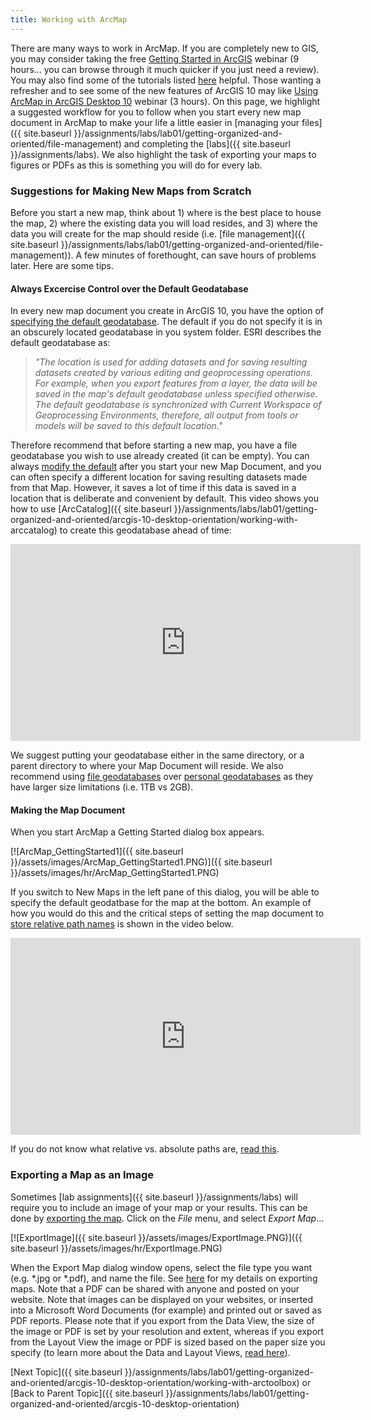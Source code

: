 ```yaml
---
title: Working with ArcMap
---
```


There are many ways to work in ArcMap. If you are completely new to GIS, you may consider taking the free [Getting Started in ArcGIS](http://training.esri.com/acb2000/showdetl.cfm?DID=6&Product_ID=976) webinar (9 hours... you can browse through it much quicker if you just need a review). You may also find some of the tutorials listed [here](http://www.joewheaton.org/Home/students-teaching/teaching-materials/gis-help) helpful. Those wanting a refresher and to see some of the new features of ArcGIS 10 may like [Using ArcMap in ArcGIS Desktop 10](http://training.esri.com/acb2000/showdetl.cfm?DID=6&Product_ID=969) webinar (3 hours). On this page, we highlight a suggested workflow for you to follow when you start every new map document in ArcMap to make your life a little easier in [managing your files]({{ site.baseurl }}/assignments/labs/lab01/getting-organized-and-oriented/file-management) and completing the [labs]({{ site.baseurl }}/assignments/labs). We also highlight the task of exporting your maps to figures or PDFs as this is something you will do for every lab.

### Suggestions for Making New Maps from Scratch

Before you start a new map, think about 1) where is the best place to house the map, 2) where the existing data you will load resides, and 3) where the data you will create for the map should reside (i.e. [file management]({{ site.baseurl }}/assignments/labs/lab01/getting-organized-and-oriented/file-management)). A few minutes of forethought, can save hours of problems later. Here are some tips.

#### Always Excercise Control over the Default Geodatabase

In every new map document you create in ArcGIS 10, you have the option of [specifying the default geodatabase](http://help.arcgis.com/en/arcgisdesktop/10.0/help/index.html#//00sn0000000t000000.htm). The default if you do not specify it is in an obscurely located geodatabase in you system folder. ESRI describes the default geodatabase as: 

> *"The location is used for adding datasets and for saving resulting datasets created by various editing and geoprocessing operations. For example, when you export features from a layer, the data will be saved in the map's default geodatabase unless specified otherwise. The default geodatabase is synchronized with Current Workspace of Geoprocessing Environments, therefore, all output from tools or models will be saved to this default location."*

Therefore recommend that before starting a new map, you have a file geodatabase you wish to use already created (it can be empty). You can always [modify the default](http://help.arcgis.com/en/arcgisdesktop/10.0/help/index.html#//00sn0000000t000000.htm) after you start your new Map Document, and you can often specify a different location for saving resulting datasets made from that Map. However, it saves a lot of time if this data is saved in a location that is deliberate and convenient by default. This video shows you how to use [ArcCatalog]({{ site.baseurl }}/assignments/labs/lab01/getting-organized-and-oriented/arcgis-10-desktop-orientation/working-with-arccatalog) to create this geodatabase ahead of time:

<iframe width="560" height="315" src="https://www.youtube.com/embed/9TACv-ip4q8" frameborder="0" allowfullscreen></iframe>

We suggest putting your geodatabase either in the same directory, or a parent directory to where your Map Document will reside. We also recommend using [file geodatabases](http://help.arcgis.com/en/arcgisdesktop/10.0/help/index.html#//003n0000007m000000.htm) over [personal geodatabases](http://help.arcgis.com/en/arcgisdesktop/10.0/help/index.html#/What_is_a_personal_geodatabase/003n0000007n000000/) as they have larger size limitations (i.e. 1TB vs 2GB).

#### Making the Map Document

When you start ArcMap a Getting Started dialog box appears.

[![ArcMap_GettingStarted1]({{ site.baseurl }}/assets/images/ArcMap_GettingStarted1.PNG)]({{ site.baseurl }}/assets/images/hr/ArcMap_GettingStarted1.PNG)

If you switch to New Maps in the left pane of this dialog, you will be able to specify the default geodatbase for the map at the bottom. An example of how you would do this and the critical steps of setting the map document to [store relative path names](http://help.arcgis.com/en/arcgisdesktop/10.0/help/index.html#//000s0000000m000000.htm) is shown in the video below. 

<iframe width="560" height="315" src="https://www.youtube.com/embed/US_-UoaAgzA" frameborder="0" allowfullscreen></iframe>

If you do not know what relative vs. absolute paths are, [read this](http://help.arcgis.com/en/arcgisdesktop/10.0/help/index.html#//005700000009000000.htm).

### Exporting a Map as an Image

Sometimes [lab assignments]({{ site.baseurl }}/assignments/labs) will require you to include an image of your map or your results. This can be done by [exporting the map](http://help.arcgis.com/en/arcgisdesktop/10.0/help/index.html#//00sm00000004000000.htm). Click on the *File* menu, and select *Export Map*…

[![ExportImage]({{ site.baseurl }}/assets/images/ExportImage.PNG)]({{ site.baseurl }}/assets/images/hr/ExportImage.PNG)

When the Export Map dialog window opens, select the file type you want (e.g. *.jpg or *.pdf), and name the file. See [here](http://help.arcgis.com/en/arcgisdesktop/10.0/help/index.html#//00sm00000004000000.htm) for my details on exporting maps. Note that a PDF can be shared with anyone and posted on your website. Note that images can be displayed on your websites, or inserted into a Microsoft Word Documents (for example) and printed out or saved as PDF reports. Please note that if you export from the Data View, the size of the image or PDF is set by your resolution and extent, whereas if you export from the Layout View the image or PDF is sized based on the paper size you specify (to learn more about the Data and Layout Views, [read here](http://help.arcgis.com/en/arcgisdesktop/10.0/help/index.html#//00660000043q000000.htm)).

[Next Topic]({{ site.baseurl }}/assignments/labs/lab01/getting-organized-and-oriented/arcgis-10-desktop-orientation/working-with-arctoolbox) or [Back to Parent Topic]({{ site.baseurl }}/assignments/labs/lab01/getting-organized-and-oriented/arcgis-10-desktop-orientation)


